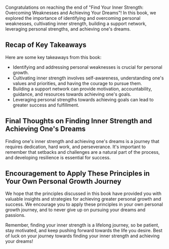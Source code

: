 
Congratulations on reaching the end of "Find Your Inner Strength: Overcoming Weaknesses and Achieving Your Dreams"! In this book, we explored the importance of identifying and overcoming personal weaknesses, cultivating inner strength, building a support network, leveraging personal strengths, and achieving one's dreams.

Recap of Key Takeaways
----------------------

Here are some key takeaways from this book:

* Identifying and addressing personal weaknesses is crucial for personal growth.
* Cultivating inner strength involves self-awareness, understanding one's values and priorities, and having the courage to pursue them.
* Building a support network can provide motivation, accountability, guidance, and resources towards achieving one's goals.
* Leveraging personal strengths towards achieving goals can lead to greater success and fulfillment.

Final Thoughts on Finding Inner Strength and Achieving One's Dreams
-------------------------------------------------------------------

Finding one's inner strength and achieving one's dreams is a journey that requires dedication, hard work, and perseverance. It's important to remember that setbacks and challenges are a natural part of the process, and developing resilience is essential for success.

Encouragement to Apply These Principles in Your Own Personal Growth Journey
---------------------------------------------------------------------------

We hope that the principles discussed in this book have provided you with valuable insights and strategies for achieving greater personal growth and success. We encourage you to apply these principles in your own personal growth journey, and to never give up on pursuing your dreams and passions.

Remember, finding your inner strength is a lifelong journey, so be patient, stay motivated, and keep pushing forward towards the life you desire. Best of luck on your journey towards finding your inner strength and achieving your dreams!